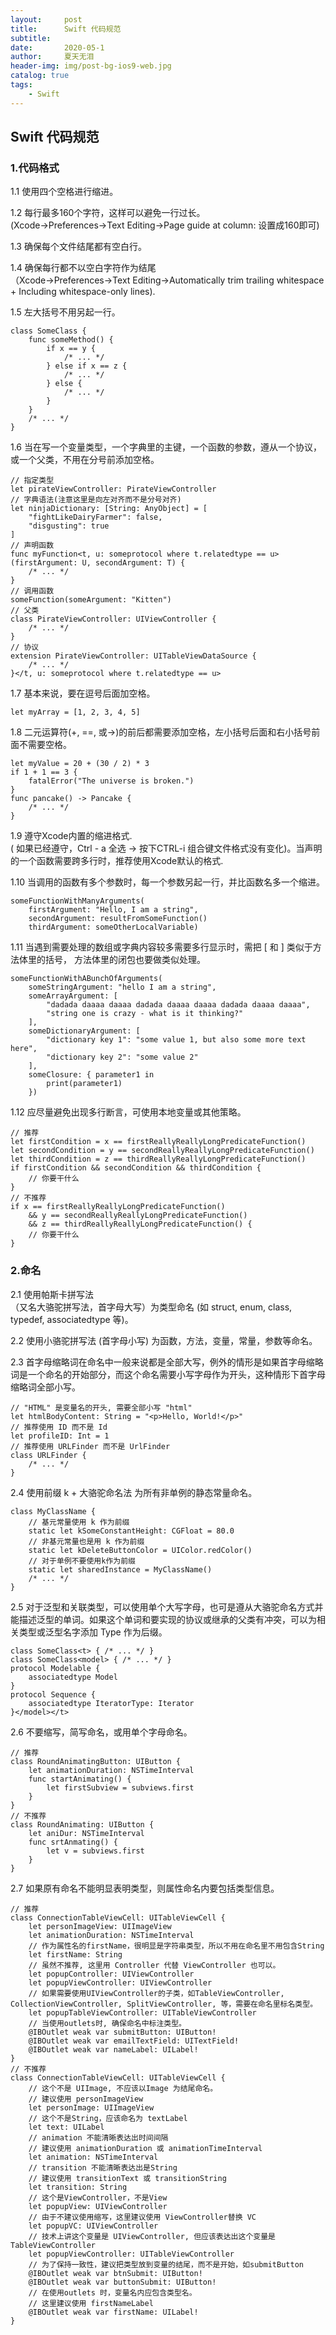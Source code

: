 ```yaml
---
layout:     post
title:      Swift 代码规范
subtitle:   
date:       2020-05-1
author:     夏天无泪
header-img: img/post-bg-ios9-web.jpg
catalog: true
tags:
    - Swift
---
```


## Swift 代码规范

### 1.代码格式

 1.1 使用四个空格进行缩进。
 
 1.2 每行最多160个字符，这样可以避免一行过长。    
  (Xcode->Preferences->Text Editing->Page guide at column: 设置成160即可)

1.3 确保每个文件结尾都有空白行。

1.4 确保每行都不以空白字符作为结尾    
（Xcode->Preferences->Text Editing->Automatically trim trailing whitespace + Including whitespace-only lines).

1.5 左大括号不用另起一行。   

```
class SomeClass {
    func someMethod() {
        if x == y {
            /* ... */
        } else if x == z {
            /* ... */
        } else {
            /* ... */
        }
    }
    /* ... */
}
```

1.6 当在写一个变量类型，一个字典里的主键，一个函数的参数，遵从一个协议，或一个父类，不用在分号前添加空格。   

```
// 指定类型
let pirateViewController: PirateViewController
// 字典语法(注意这里是向左对齐而不是分号对齐)
let ninjaDictionary: [String: AnyObject] = [
    "fightLikeDairyFarmer": false,
    "disgusting": true
]
// 声明函数
func myFunction<t, u: someprotocol where t.relatedtype == u>(firstArgument: U, secondArgument: T) {
    /* ... */
}
// 调用函数
someFunction(someArgument: "Kitten")
// 父类
class PirateViewController: UIViewController {
    /* ... */
}
// 协议
extension PirateViewController: UITableViewDataSource {
    /* ... */
}</t, u: someprotocol where t.relatedtype == u>
```

1.7 基本来说，要在逗号后面加空格。   

```
let myArray = [1, 2, 3, 4, 5]
```

1.8 二元运算符(+, ==, 或->)的前后都需要添加空格，左小括号后面和右小括号前面不需要空格。   

```
let myValue = 20 + (30 / 2) * 3
if 1 + 1 == 3 {
    fatalError("The universe is broken.")
}
func pancake() -> Pancake {
    /* ... */
}
```  

1.9  遵守Xcode内置的缩进格式.   
( 如果已经遵守，Ctrl - a 全选 -> 按下CTRL-i 组合键文件格式没有变化)。当声明的一个函数需要跨多行时，推荐使用Xcode默认的格式.

1.10 当调用的函数有多个参数时，每一个参数另起一行，并比函数名多一个缩进。   

```
someFunctionWithManyArguments(
    firstArgument: "Hello, I am a string",
    secondArgument: resultFromSomeFunction()
    thirdArgument: someOtherLocalVariable)    
```

1.11 当遇到需要处理的数组或字典内容较多需要多行显示时，需把 [ 和 ] 类似于方法体里的括号， 方法体里的闭包也要做类似处理。

```
someFunctionWithABunchOfArguments(
    someStringArgument: "hello I am a string",
    someArrayArgument: [
        "dadada daaaa daaaa dadada daaaa daaaa dadada daaaa daaaa",
        "string one is crazy - what is it thinking?"
    ],
    someDictionaryArgument: [
        "dictionary key 1": "some value 1, but also some more text here",
        "dictionary key 2": "some value 2"
    ],
    someClosure: { parameter1 in
        print(parameter1)
    })
```

1.12 应尽量避免出现多行断言，可使用本地变量或其他策略。   

```
// 推荐
let firstCondition = x == firstReallyReallyLongPredicateFunction()
let secondCondition = y == secondReallyReallyLongPredicateFunction()
let thirdCondition = z == thirdReallyReallyLongPredicateFunction()
if firstCondition && secondCondition && thirdCondition {
    // 你要干什么
}
// 不推荐
if x == firstReallyReallyLongPredicateFunction()
    && y == secondReallyReallyLongPredicateFunction()
    && z == thirdReallyReallyLongPredicateFunction() {
    // 你要干什么
}
```   

### 2.命名    

2.1 使用帕斯卡拼写法    
（又名大骆驼拼写法，首字母大写）为类型命名 (如 struct, enum, class, typedef, associatedtype 等)。    

2.2 使用小骆驼拼写法 (首字母小写) 为函数，方法，变量，常量，参数等命名。    

2.3 首字母缩略词在命名中一般来说都是全部大写，例外的情形是如果首字母缩略词是一个命名的开始部分，而这个命名需要小写字母作为开头，这种情形下首字母缩略词全部小写。    

```
// "HTML" 是变量名的开头, 需要全部小写 "html"
let htmlBodyContent: String = "<p>Hello, World!</p>"
// 推荐使用 ID 而不是 Id
let profileID: Int = 1
// 推荐使用 URLFinder 而不是 UrlFinder
class URLFinder {
    /* ... */
}
```

2.4 使用前缀 k + 大骆驼命名法 为所有非单例的静态常量命名。    

```
class MyClassName {
    // 基元常量使用 k 作为前缀
    static let kSomeConstantHeight: CGFloat = 80.0
    // 非基元常量也是用 k 作为前缀
    static let kDeleteButtonColor = UIColor.redColor()
    // 对于单例不要使用k作为前缀
    static let sharedInstance = MyClassName()
    /* ... */
}
```  

2.5 对于泛型和关联类型，可以使用单个大写字母，也可是遵从大骆驼命名方式并能描述泛型的单词。如果这个单词和要实现的协议或继承的父类有冲突，可以为相关类型或泛型名字添加 Type 作为后缀。    

```
class SomeClass<t> { /* ... */ }
class SomeClass<model> { /* ... */ }
protocol Modelable {
    associatedtype Model
}
protocol Sequence {
    associatedtype IteratorType: Iterator
}</model></t>
```

2.6 不要缩写，简写命名，或用单个字母命名。

```
// 推荐
class RoundAnimatingButton: UIButton {
    let animationDuration: NSTimeInterval
    func startAnimating() {
        let firstSubview = subviews.first
    }
}
// 不推荐
class RoundAnimating: UIButton {
    let aniDur: NSTimeInterval
    func srtAnmating() {
        let v = subviews.first
    }
}
```

2.7 如果原有命名不能明显表明类型，则属性命名内要包括类型信息。

```
// 推荐
class ConnectionTableViewCell: UITableViewCell {
    let personImageView: UIImageView
    let animationDuration: NSTimeInterval
    // 作为属性名的firstName，很明显是字符串类型，所以不用在命名里不用包含String
    let firstName: String
    // 虽然不推荐, 这里用 Controller 代替 ViewController 也可以。
    let popupController: UIViewController
    let popupViewController: UIViewController
    // 如果需要使用UIViewController的子类，如TableViewController, CollectionViewController, SplitViewController, 等，需要在命名里标名类型。
    let popupTableViewController: UITableViewController
    // 当使用outlets时, 确保命名中标注类型。
    @IBOutlet weak var submitButton: UIButton!
    @IBOutlet weak var emailTextField: UITextField!
    @IBOutlet weak var nameLabel: UILabel!
}
// 不推荐
class ConnectionTableViewCell: UITableViewCell {
    // 这个不是 UIImage, 不应该以Image 为结尾命名。
    // 建议使用 personImageView
    let personImage: UIImageView
    // 这个不是String，应该命名为 textLabel
    let text: UILabel
    // animation 不能清晰表达出时间间隔
    // 建议使用 animationDuration 或 animationTimeInterval
    let animation: NSTimeInterval
    // transition 不能清晰表达出是String
    // 建议使用 transitionText 或 transitionString
    let transition: String
    // 这个是ViewController，不是View
    let popupView: UIViewController
    // 由于不建议使用缩写，这里建议使用 ViewController替换 VC
    let popupVC: UIViewController
    // 技术上讲这个变量是 UIViewController, 但应该表达出这个变量是TableViewController
    let popupViewController: UITableViewController
    // 为了保持一致性，建议把类型放到变量的结尾，而不是开始，如submitButton
    @IBOutlet weak var btnSubmit: UIButton!
    @IBOutlet weak var buttonSubmit: UIButton!
    // 在使用outlets 时，变量名内应包含类型名。
    // 这里建议使用 firstNameLabel
    @IBOutlet weak var firstName: UILabel!
}
```

